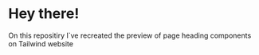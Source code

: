 <h1>Hey there!</h1>
<p>On this repositiry I`ve recreated the preview of page heading components on Tailwind website</p>
